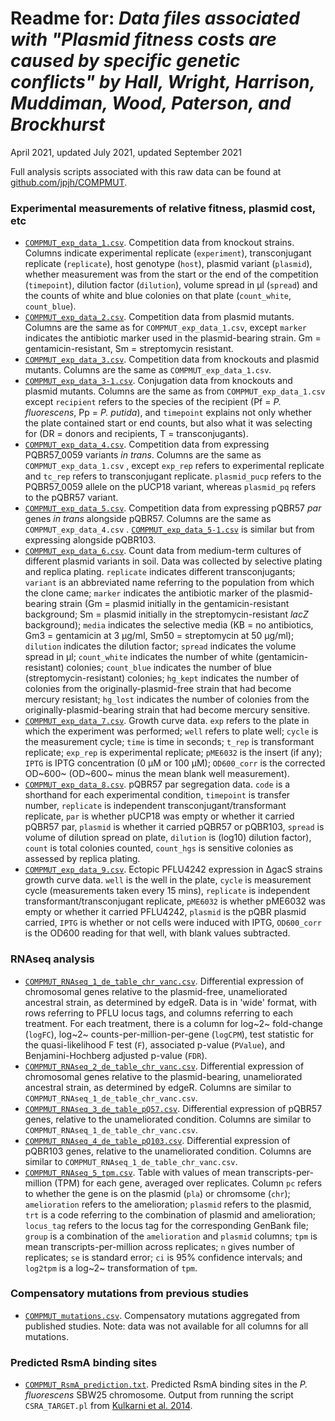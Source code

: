 Readme for: *Data files associated with "Plasmid fitness costs are caused by specific genetic conflicts" by Hall, Wright, Harrison, Muddiman, Wood, Paterson, and Brockhurst*
================

April 2021, updated July 2021, updated September 2021

Full analysis scripts associated with this raw data can be found at [github.com/jpjh/COMPMUT](github.com/jpjh/COMPMUT).

### Experimental measurements of relative fitness, plasmid cost, etc

- [`COMPMUT_exp_data_1.csv`](COMPMUT_exp_data_1.csv). Competition data from knockout strains. Columns indicate experimental replicate (`experiment`), transconjugant replicate (`replicate`), host genotype (`host`), plasmid variant (`plasmid`), whether measurement was from the start or the end of the competition (`timepoint`), dilution factor (`dilution`), volume spread in µl (`spread`) and the counts of white and blue colonies on that plate (`count_white`, `count_blue`).
- [`COMPMUT_exp_data_2.csv`](COMPMUT_exp_data_2.csv). Competition data from plasmid mutants. Columns are the same as for `COMPMUT_exp_data_1.csv`, except `marker` indicates the antibiotic marker used in the plasmid-bearing strain. Gm = gentamicin-resistant, Sm = streptomycin resistant.
- [`COMPMUT_exp_data_3.csv`](COMPMUT_exp_data_3.csv). Competition data from knockouts and plasmid mutants. Columns are the same as `COMPMUT_exp_data_1.csv`.
- [`COMPMUT_exp_data_3-1.csv`](COMPMUT_exp_data_3-1.csv). Conjugation data from knockouts and plasmid mutants. Columns are the same as from `COMPMUT_exp_data_1.csv` except `recipient` refers to the species of the recipient (Pf = *P. fluorescens*, Pp = *P. putida*), and `timepoint` explains not only whether the plate contained start or end counts, but also what it was selecting for (DR = donors and recipients, T = transconjugants). 
- [`COMPMUT_exp_data_4.csv`](COMPMUT_exp_data_4.csv). Competition data from expressing PQBR57_0059 variants *in trans*. Columns are the same as `COMPMUT_exp_data_1.csv` , except `exp_rep` refers to experimental replicate and `tc_rep` refers to transconjugant replicate. `plasmid_pucp` refers to the PQBR57_0059 allele on the pUCP18 variant, whereas `plasmid_pq` refers to the pQBR57 variant.
- [`COMPMUT_exp_data_5.csv`](COMPMUT_exp_data_5.csv). Competition data from expressing pQBR57 *par* genes *in trans* alongside pQBR57. Columns are the same as `COMPMUT_exp_data_4.csv` . [`COMPMUT_exp_data_5-1.csv`](COMPMUT_exp_data_5-1.csv) is similar but from expressing alongside pQBR103.
- [`COMPMUT_exp_data_6.csv`](COMPMUT_exp_data_6.csv). Count data from medium-term cultures of different plasmid variants in soil. Data was collected by selective plating and replica plating. `replicate` indicates different transconjugants; `variant` is an abbreviated name referring to the population from which the clone came; `marker` indicates the antibiotic marker of the plasmid-bearing strain (Gm = plasmid initially  in the gentamicin-resistant background; Sm = plasmid initially in the streptomycin-resistant *lacZ* background); `media` indicates the selective media (KB = no antibiotics, Gm3 = gentamicin at 3 µg/ml, Sm50 = streptomycin at 50 µg/ml); `dilution` indicates the dilution factor; `spread` indicates the volume spread in µl; `count_white` indicates the number of white (gentamicin-resistant) colonies; `count_blue` indicates the number of blue (streptomycin-resistant) colonies; `hg_kept` indicates the number of colonies from the originally-plasmid-free strain that had become mercury resistant; `hg_lost` indicates the number of colonies from the originally-plasmid-bearing strain that had become mercury sensitive.
- [`COMPMUT_exp_data_7.csv`](COMPMUT_exp_data_7.csv). Growth curve data. `exp` refers to the plate in which the experiment was performed; `well` refers to plate well; `cycle` is the measurement cycle; `time` is time in seconds; `t_rep` is transformant replicate; `exp_rep` is experimental replicate; `pME6032` is the insert (if any); `IPTG` is IPTG concentration (0 µM or 100 µM); `OD600_corr` is the corrected OD~600~ (OD~600~ minus the mean blank well measurement).
- [`COMPMUT_exp_data_8.csv`](COMPMUT_exp_data_8.csv). pQBR57 par segregation data. `code` is a shorthand for each experimental condition, `timepoint` is transfer number, `replicate` is independent transconjugant/transformant replicate, `par` is whether pUCP18 was empty or whether it carried pQBR57 par, `plasmid` is whether it carried pQBR57 or pQBR103, `spread` is volume of dilution spread on plate, `dilution` is (log10) dilution factor), `count` is total colonies counted, `count_hgs` is sensitive colonies as assessed by replica plating.
- [`COMPMUT_exp_data_9.csv`](COMPMUT_exp_data_9.csv). Ectopic PFLU4242 expression in ∆gacS strains growth curve data. `well` is the well in the plate, `cycle` is measurement cycle (measurements taken every 15 mins), `replicate` is independent transformant/transconjugant replicate, `pME6032` is whether pME6032 was empty or whether it carried PFLU4242, `plasmid` is the pQBR plasmid carried, `IPTG` is whether or not cells were induced with IPTG, `OD600_corr` is the OD600 reading for that well, with blank values subtracted.

### RNAseq analysis

- [`COMPMUT_RNAseq_1_de_table_chr_vanc.csv`](COMPMUT_RNAseq_1_de_table_chr_vanc.csv). Differential expression of chromosomal genes relative to the plasmid-free, unameliorated ancestral strain, as determined by edgeR. Data is in 'wide' format, with rows referring to PFLU locus tags, and columns referring to each treatment. For each treatment, there is a column for log~2~ fold-change (`logFC`), log~2~ counts-per-million-per-gene (`logCPM`), test statistic for the quasi-likelihood F test (`F`), associated p-value (`PValue`), and Benjamini-Hochberg adjusted p-value (`FDR`). 
- [`COMPMUT_RNAseq_2_de_table_chr_vanc.csv`](COMPMUT_RNAseq_2_de_table_chr_comp.csv). Differential expression of chromosomal genes relative to the plasmid-bearing, unameliorated ancestral strain, as determined by edgeR. Columns are similar to `COMPMUT_RNAseq_1_de_table_chr_vanc.csv`.
- [`COMPMUT_RNAseq_3_de_table_pQ57.csv`](COMPMUT_RNAseq_3_de_table_pQ57.csv). Differential expression of pQBR57 genes, relative to the unameliorated condition. Columns are similar to `COMPMUT_RNAseq_1_de_table_chr_vanc.csv`.
- [`COMPMUT_RNAseq_4_de_table_pQ103.csv`](COMPMUT_RNAseq_4_de_table_pQ103.csv). Differential expression of pQBR103 genes, relative to the unameliorated condition. Columns are similar to `COMPMUT_RNAseq_1_de_table_chr_vanc.csv`.
- [`COMPMUT_RNAseq_5_tpm.csv`](COMPMUT_RNAseq_5_tpm.csv). Table with values of mean transcripts-per-million (TPM) for each gene, averaged over replicates. Column `pc` refers to whether the gene is on the plasmid (`pla`) or chromsome (`chr`); `amelioration` refers to the amelioration; `plasmid` refers to the plasmid, `trt` is a code referring to the combination of plasmid and amelioration; `locus_tag` refers to the locus tag for the corresponding GenBank file; `group` is a combination of the `amelioration` and `plasmid` columns; `tpm` is mean transcripts-per-million across replicates; `n` gives number of replicates; `se` is standard error; `ci` is 95% confidence intervals; and `log2tpm` is a log~2~ transformation of `tpm`.

### Compensatory mutations from previous studies

- [`COMPMUT_mutations.csv`](COMPMUT_mutations.csv). Compensatory mutations aggregated from published studies. Note: data was not available for all columns for all mutations. 

### Predicted RsmA binding sites

- [`COMPMUT_RsmA_prediction.txt`](COMPMUT_RsmA_prediction.txt). Predicted RsmA binding sites in the *P. fluorescens* SBW25 chromosome. Output from running the script `CSRA_TARGET.pl` from [Kulkarni et al. 2014](http://dx.doi.org/10.1093/nar/gku309).